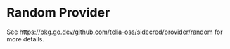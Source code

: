 # Random Provider

See https://pkg.go.dev/github.com/telia-oss/sidecred/provider/random for more details.
